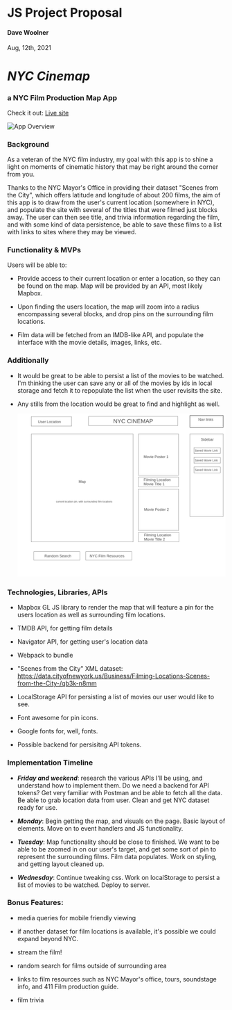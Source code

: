 
# JS Project Proposal
#### Dave Woolner
Aug, 12th, 2021     

  # ***NYC Cinemap*** 
  ### a NYC Film Production Map App
Check it out: [Live site](http://nyc-cinemap.herokuapp.com/#/)

![App Overview](https://media.giphy.com/media/4mSvgNHWv79CXvGwin/giphy.gif)

### Background
As a veteran of the NYC film industry, my goal with this app is to shine a light on moments of cinematic history that may be right around the corner from you.

Thanks to the NYC Mayor's Office in providing their dataset "Scenes from the City", which offers latitude and longitude of about 200 films, the aim of this app is to draw from the user's current location (somewhere in NYC), and populate the site with several of the titles that were filmed just blocks away. The user can then see title, and trivia information regarding the film, and with some kind of data persistence, be able to save these films to a list with links to sites where they may be viewed. 

### Functionality & MVPs

Users will be able to:

- Provide access to their current location or enter a location, so they can be found on the map. Map will be provided by an API, most likely Mapbox.

- Upon finding the users location, the map will zoom into a radius encompassing several blocks, and drop pins on the surrounding film locations. 

- Film data will be fetched from an IMDB-like API, and populate the interface with the movie details, images, links, etc.

###  Additionally

-  It would be great to be able to persist a list of the movies to be watched. I'm thinking the user can save any or all of the movies by ids in local storage and fetch it to repopulate the list when the user revisits the site. 

- Any stills from the location would be great to find and highlight as well. 


	![wireframe](./proposal/docs/nyc_cinemap_wireframe.png)
  
###  Technologies, Libraries, APIs

- Mapbox GL JS library to render the map that will feature a pin for the users location as well as surrounding film locations.

- TMDB API, for getting film details

- Navigator API, for getting user's location data

- Webpack to bundle

- "Scenes from the City" XML dataset: https://data.cityofnewyork.us/Business/Filming-Locations-Scenes-from-the-City-/qb3k-n8mm

- LocalStorage API for persisting a list of movies our user would like to see. 

- Font awesome for pin icons.

- Google fonts for, well, fonts.

- Possible backend for persisitng API tokens. 

###  Implementation Timeline

- ***Friday and weekend***:
    research the various APIs I'll be using, and understand how to implement them. Do we need a backend for API tokens? Get very familiar with Postman and be able to fetch all the data. Be able to grab location data from user. Clean and get NYC dataset ready for use.

- ***Monday***: Begin getting the map, and visuals on the page. Basic layout of elements. Move on to event handlers and JS functionality.

- ***Tuesday***: Map functionality should be close to finished. We want to be able to be zoomed in on our user's target, and get some sort of pin to represent the surrounding films. Film data populates. Work on styling, and getting layout cleaned up. 

- ***Wednesday***: Continue tweaking css. Work on localStorage to persist a list of movies to be watched. Deploy to server.

###  Bonus Features:

- media queries for mobile friendly viewing

- if another dataset for film locations is available, it's possible we could expand beyond NYC.

- stream the film! 

- random search for films outside of surrounding area

- links to film resources such as NYC Mayor's office, tours, soundstage info, and 411 Film production guide.

- film trivia

